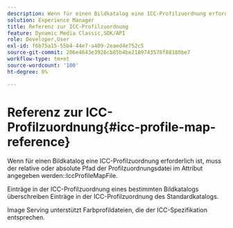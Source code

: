 ```yaml
---
description: Wenn für einen Bildkatalog eine ICC-Profilzuordnung erforderlich ist, muss der relative oder absolute Pfad der Profilzuordnungsdatei im Attribut IccProfileMapFile angegeben werden.
solution: Experience Manager
title: Referenz zur ICC-Profilzuordnung
feature: Dynamic Media Classic,SDK/API
role: Developer,User
exl-id: f6b75a15-55b4-44e7-a409-2eaed4e752c5
source-git-commit: 206e4643e3926cb85b4be2189743578f88180be7
workflow-type: tm+mt
source-wordcount: '100'
ht-degree: 0%

---
```


# Referenz zur ICC-Profilzuordnung{#icc-profile-map-reference}

Wenn für einen Bildkatalog eine ICC-Profilzuordnung erforderlich ist, muss der relative oder absolute Pfad der Profilzuordnungsdatei im Attribut angegeben werden::IccProfileMapFile.

Einträge in der ICC-Profilzuordnung eines bestimmten Bildkatalogs überschreiben Einträge in der ICC-Profilzuordnung des Standardkatalogs.

Image Serving unterstützt Farbprofildateien, die der ICC-Spezifikation entsprechen.

